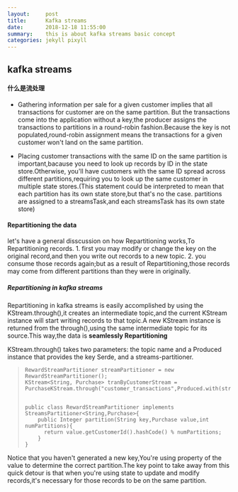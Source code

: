 ```yaml
---
layout:     post
title:      Kafka streams
date:       2018-12-18 11:55:00
summary:    this is about kafka streams basic concept
categories: jekyll pixyll
---
```


## kafka streams

####  什么是流处理
- Gathering information per sale for a given customer implies that all transactions for customer are on the same partition. But the transactions come into the application without a key,the producer assigns the transactions to partitions in a round-robin fashion.Because the key is not populated,round-robin assignment means the transactions for a given customer won't land on the same partition.


- Placing customer transactions with the same ID on the same partition is important,bacause you need to look up records by ID in the state store.Otherwise, you'll have customers with the same ID spread across different partitions,requiring you to look up the same customer in multiple state stores.(This statement could be interpreted to mean that each partition has its own state store,but that's no the case. partitions are assigned to a streamsTask,and each streamsTask has its own state store)


#### Repartitioning the data
let's have a general disscussion on how Repartitioning works,To Repartitioning records.
    1. first you may modify or change the key on the original record,and then you write out records to a new topic.
    2. you consume those records again;but as a result of Repartitioning,those records may come from different partitions than they were in originally.
##### Repartitioning in kafka streams
Repartitioning in kafka streams is easily accomplished by using the KStream.through(),it creates an intermediate topic,and the current KStream instance will start writing records to that topic.A new KStream instance is returned from the through(),using the same intermediate topic for its source.This way,the data is **seamlessly Repartitioning**

KStream.through() takes two parameters: the topic name and a Produced instance that provides the key Serde, and a streams-partitioner.

<blockquote>
  <p>

    RewardStreamPartitioner streamPartitioner = new RewardStreamPartitioner();
    KStream<String, Purchase> tranByCustomerStream = PurchaseKStream.through("customer_transactions",Produced.with(stringSerde,PurchaseSerde,streamPartitioner));


    public class RewardStreamPartitioner implements StreamsPartitioner<String,Purchase>{
        public Integer partition(String key,Purchase value,int numPartitions){
          return value.getCustomerId().hashCode() % numPartitions;      
        }
    }
  </p>
</blockquote>
Notice that you haven't generated a new key,You're using property of the value to determine the correct partition.The key point to take away from this quick detour is that when you're using state to update and modify records,it's necessary for those records to be on the same partition.

